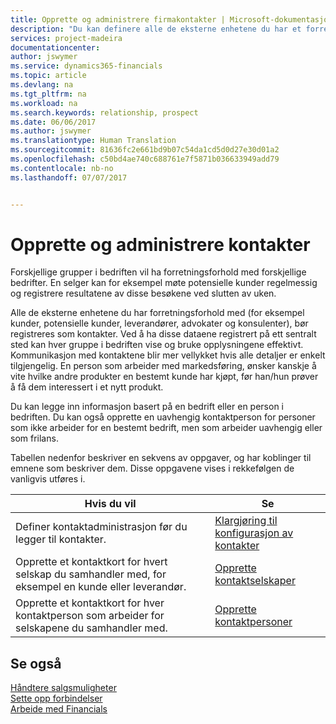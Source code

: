 ```yaml
---
title: Opprette og administrere firmakontakter | Microsoft-dokumentasjon
description: "Du kan definere alle de eksterne enhetene du har et forretningsforhold til (for eksempel prospekter, kunder, leverandører og konsulenter), som kontakter."
services: project-madeira
documentationcenter: 
author: jswymer
ms.service: dynamics365-financials
ms.topic: article
ms.devlang: na
ms.tgt_pltfrm: na
ms.workload: na
ms.search.keywords: relationship, prospect
ms.date: 06/06/2017
ms.author: jswymer
ms.translationtype: Human Translation
ms.sourcegitcommit: 81636fc2e661bd9b07c54da1cd5d0d27e30d01a2
ms.openlocfilehash: c50bd4ae740c688761e7f5871b036633949add79
ms.contentlocale: nb-no
ms.lasthandoff: 07/07/2017


---
```

# <a name="creating-and-managing-contacts"></a>Opprette og administrere kontakter
Forskjellige grupper i bedriften vil ha forretningsforhold med forskjellige bedrifter. En selger kan for eksempel møte potensielle kunder regelmessig og registrere resultatene av disse besøkene ved slutten av uken.

Alle de eksterne enhetene du har forretningsforhold med (for eksempel kunder, potensielle kunder, leverandører, advokater og konsulenter), bør registreres som kontakter. Ved å ha disse dataene registrert på ett sentralt sted kan hver gruppe i bedriften vise og bruke opplysningene effektivt. Kommunikasjon med kontaktene blir mer vellykket hvis alle detaljer er enkelt tilgjengelig. En person som arbeider med markedsføring, ønsker kanskje å vite hvilke andre produkter en bestemt kunde har kjøpt, før han/hun prøver å få dem interessert i et nytt produkt.

Du kan legge inn informasjon basert på en bedrift eller en person i bedriften. Du kan også opprette en uavhengig kontaktperson for personer som ikke arbeider for en bestemt bedrift, men som arbeider uavhengig eller som frilans.

Tabellen nedenfor beskriver en sekvens av oppgaver, og har koblinger til emnene som beskriver dem. Disse oppgavene vises i rekkefølgen de vanligvis utføres i.

| Hvis du vil | Se |
| --- | --- |
| Definer kontaktadministrasjon før du legger til kontakter. |[Klargjøring til konfigurasjon av kontakter](marketing-setup-contacts.md) |
| Opprette et kontaktkort for hvert selskap du samhandler med, for eksempel en kunde eller leverandør. |[Opprette kontaktselskaper](marketing-create-contact-companies.md) |
| Opprette et kontaktkort for hver kontaktperson som arbeider for selskapene du samhandler med. |[Opprette kontaktpersoner](marketing-create-contact-persons.md) |

## <a name="see-also"></a>Se også
[Håndtere salgsmuligheter](marketing-manage-sales-opportunities.md)  
[Sette opp forbindelser](marketing-setup-marketing.md)  
[Arbeide med Financials](ui-work-product.md)  

